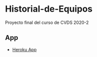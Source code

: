 # Historial-de-Equipos
Proyecto final del curso de CVDS 2020-2


## App
- [Heroku App](https://historial-equipos.herokuapp.com/)
